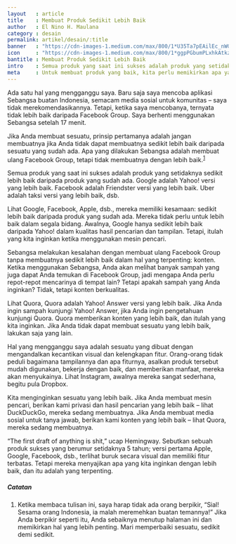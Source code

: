 ```yaml
---
layout   : article
title    : Membuat Produk Sedikit Lebih Baik
author   : El Nino H. Maulana
category : desain
permalink: artikel/desain/:title
banner   : "https://cdn-images-1.medium.com/max/800/1*U35Ta7pEAilEc_nWGFWigg.png"
icon     : "https://cdn-images-1.medium.com/max/800/1*ggpPGbumPLxhkAtkzZ43ew.png"
bantitle : Membuat Produk Sedikit Lebih Baik
intro    : Semua produk yang saat ini sukses adalah produk yang setidaknya sedikit lebih baik daripada produk yang sudah ada. Seperti, Google adalah Yahoo! versi yang lebih baik.
meta     : Untuk membuat produk yang baik, kita perlu memikirkan apa yang diperlukan orang lain. Mereka tidak peduli bagaimana tampilannya dan apa fiturnya, asalkan produk tersebut mudah digunakan, bekerja dengan baik, dan memberikan manfaat, mereka akan menyukainya.
---
```


Ada satu hal yang mengganggu saya. Baru saja saya mencoba aplikasi Sebangsa buatan Indonesia, semacam media sosial untuk komunitas – saya tidak merekomendasikannya. Tetapi, ketika saya mencobanya, ternyata tidak lebih baik daripada Facebook Group. Saya berhenti menggunakan Sebangsa setelah 17 menit.

Jika Anda membuat sesuatu, prinsip pertamanya adalah jangan membuatnya jika Anda tidak dapat membuatnya sedikit lebih baik daripada sesuatu yang sudah ada. Apa yang dilakukan Sebangsa adalah membuat ulang Facebook Group, tetapi tidak membuatnya dengan lebih baik.<sup><a href="#fn:1" title="Catatan Nr.1">1</a></sup>

Semua produk yang saat ini sukses adalah produk yang setidaknya sedikit lebih baik daripada produk yang sudah ada. Google adalah Yahoo! versi yang lebih baik. Facebook adalah Friendster versi yang lebih baik. Uber adalah taksi versi yang lebih baik, dsb.

Lihat Google, Facebook, Apple, dsb., mereka memiliki kesamaan: sedikit lebih baik daripada produk yang sudah ada. Mereka tidak perlu untuk lebih baik dalam segala bidang. Awalnya, Google hanya sedikit lebih baik daripada Yahoo! dalam kualitas hasil pencarian dan tampilan. Tetapi, itulah yang kita inginkan ketika menggunakan mesin pencari.

Sebangsa melakukan kesalahan dengan membuat ulang Facebook Group tanpa membuatnya sedikit lebih baik dalam hal yang terpenting: konten. Ketika menggunakan Sebangsa, Anda akan melihat banyak sampah yang juga dapat Anda temukan di Facebook Group, jadi mengapa Anda perlu repot-repot mencarinya di tempat lain? Tetapi apakah sampah yang Anda inginkan? Tidak, tetapi konten berkualitas.

Lihat Quora, Quora adalah Yahoo! Answer versi yang lebih baik. Jika Anda ingin sampah kunjungi Yahoo! Answer, jika Anda ingin pengetahuan kunjungi Quora. Quora memberikan konten yang lebih baik, dan itulah yang kita inginkan. Jika Anda tidak dapat membuat sesuatu yang lebih baik, lakukan saja yang lain.

Hal yang mengganggu saya adalah sesuatu yang dibuat dengan mengandalkan kecantikan visual dan kelengkapan fitur. Orang-orang tidak peduli bagaimana tampilannya dan apa fiturnya, asalkan produk tersebut mudah digunakan, bekerja dengan baik, dan memberikan manfaat, mereka akan menyukainya. Lihat Instagram, awalnya mereka sangat sederhana, begitu pula Dropbox.

Kita menginginkan sesuatu yang lebih baik. Jika Anda membuat mesin pencari, berikan kami privasi dan hasil pencarian yang lebih baik – lihat DuckDuckGo, mereka sedang membuatnya. Jika Anda membuat media sosial untuk tanya jawab, berikan kami konten yang lebih baik – lihat Quora, mereka sedang membuatnya.

<p class="hanging-quote">&ldquo;The first draft of anything is shit,&rdquo; ucap Hemingway. Sebutkan sebuah produk sukses yang berumur setidaknya 5 tahun; versi pertama Apple, Google, Facebook, dsb., terlihat buruk secara visual dan memiliki fitur terbatas. Tetapi mereka menyajikan apa yang kita inginkan dengan lebih baik, dan itu adalah yang terpenting.</p>

##### Catatan

<ol>
    <li id="fn:1">
        Ketika membaca tulisan ini, saya harap tidak ada orang berpikir, &ldquo;Sial! Sesama orang Indonesia, ia malah meremehkan buatan temannya!&rdquo; Jika Anda berpikir seperti itu, Anda sebaiknya menutup halaman ini dan memikirkan hal yang lebih penting. Mari memperbaiki sesuatu, sedikit demi sedikit.
    </li>
</ol>
